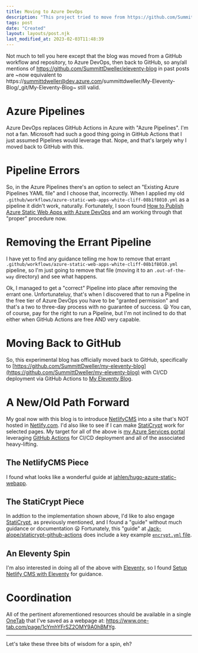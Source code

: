 ```yaml
---
title: Moving to Azure DevOps
description: "This project tried to move from https://github.com/SummittDweller/eleventy-blog to Azure DevOps and https://summittdweller@dev.azure.com/summittdweller/My-Eleventy-Blog/_git/My-Eleventy-Blog.  It failed."  
tags: post
date: "Created"
layout: layouts/post.njk
last_modified_at: 2023-02-03T11:48:39
---
```


Not much to tell you here except that the blog was moved from a GitHub workflow and repository, to Azure DevOps, then back to GitHub, so any/all mentions of https://github.com/SummittDweller/eleventy-blog in past posts are ~now equivalent to https://summittdweller@dev.azure.com/summittdweller/My-Eleventy-Blog/_git/My-Eleventy-Blog~ still valid.  

# Azure Pipelines

Azure DevOps replaces GitHub Actions in Azure with "Azure Pipelines".  I'm not a fan.  Microsoft had such a good thing going in GitHub Actions that I just assumed Pipelines would leverage that.  Nope, and that's largely why I moved back to GitHub with this.  

# Pipeline Errors

So, in the Azure Pipelines there's an option to select an "Existing Azure Pipelines YAML file" and I choose that, incorrectly.  When I applied my old `.github/workflows/azure-static-web-apps-white-cliff-08b1f8010.yml` as a pipeline it didn't work, naturally.  Fortunately, I soon found [How to Publish Azure Static Web Apps with Azure DevOps](https://juarezjunior.medium.com/how-to-publish-azure-static-web-apps-with-azure-devops-4d21146e879e) and am working through that "proper" procedure now.  

# Removing the Errant Pipeline

I have yet to find any guidance telling me how to remove that errant `.github/workflows/azure-static-web-apps-white-cliff-08b1f8010.yml` pipeline, so I'm just going to remove that file (moving it to an `.out-of-the-way` directory) and see what happens.  

Ok, I managed to get a "correct" Pipeline into place after removing the errant one.  Unfortunateluy, that's when I discovered that to run a Pipeline in the free tier of Azure DevOps you have to be "granted permission" and that's a two to three-day process with no guarantee of success.  :frowning:  You can, of course, pay for the right to run a Pipeline, but I'm not inclined to do that either when GitHub Actions are free AND very capable.  

# Moving Back to GitHub

So, this experimental blog has officially moved back to GitHub, specifically to [https://github.com/SummittDweller/my-eleventy-blog](https://github.com/SummittDweller/my-eleventy-blog) with CI/CD deployment via GitHub Actions to [My Eleventy Blog](https://eleventy.summittservices.com/).  

# A New/Old Path Forward

My goal now with this blog is to introduce [NetlifyCMS](https://www.netlifycms.org/) into a site that's NOT hosted in [Netlify.com](https://www.netlify.com/).  I'd also like to see if I can make [StatiCrypt](https://www.npmjs.com/package/staticrypt) work for selected pages.  My target for all of the above is [my Azure Services portal](https://portal.azure.com/#home) leveraging [GitHub Actions](https://github.com/features/actions) for CI/CD deployment and all of the associated heavy-lifting.  

## The NetlifyCMS Piece

I found what looks like a wonderful guide at [jahlen/hugo-azure-static-webapp](https://github.com/jahlen/hugo-azure-static-webapp).    

## The StatiCrypt Piece

In addtion to the implementation shown above, I'd like to also engage [StatiCrypt](), as previously mentioned, and I found a "guide" without much guidance or documentation :frowning:  Fortunately, this "guide" at [Jack-alope/staticrypt-github-actions](https://github.com/Jack-alope/staticrypt-github-actions) does include a key example [`encrypt.yml` file](https://github.com/Jack-alope/staticrypt-github-actions/blob/main/.github/workflows/encrypt.yml).  

## An Eleventy Spin

I'm also interested in doing all of the above with [Eleventy](https://www.11ty.dev/), so I found [Setup Netlify CMS with Eleventy](https://www.seanmcp.com/articles/setup-netlify-cms-with-eleventy/) for guidance.  

# Coordination

All of the pertinent aforementioned resources should be available in a single [OneTab](https://addons.mozilla.org/en-US/firefox/addon/onetab/) that I've saved as a webpage at: https://www.one-tab.com/page/1cYmhYFrSZ2OMY9A0hBMYg.  

---

Let's take these three bits of wisdom for a spin, eh?  
